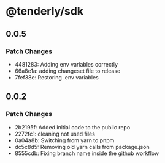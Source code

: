 # @tenderly/sdk

## 0.0.5

### Patch Changes

- 4481283: Adding env variables correctly
- 66a8e1a: adding changeset file to release
- 7fef38e: Restoring .env variables

## 0.0.2

### Patch Changes

- 2b2195f: Added initial code to the public repo
- 2272fc1: cleaning not used files
- 0a04a8b: Switching from yarn to pnpm
- dc5c8d5: Removing old yarn calls from package.json
- 8555cdb: Fixing branch name inside the github workflow
